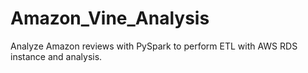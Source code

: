 # Amazon_Vine_Analysis
Analyze Amazon reviews with PySpark to perform ETL with AWS RDS instance and analysis.

